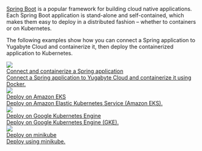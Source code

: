 <!--
title: Deploy a Spring application on Kubernetes
headerTitle: Deploy a Spring application on Kubernetes
linkTitle: Deploy Spring on K8s
description: Deploy a Spring application connected to Yugabyte Cloud on Kubernetes
headcontent: Deploy a Spring application connected to Yugabyte Cloud on Kubernetes
image: /images/section_icons/deploy/kubernetes.png
menu:
  preview:
    identifier: spring-boot
    parent: cloud-develop
    weight: 621
-->

[Spring Boot](https://spring.io/projects/spring-boot) is a popular framework for building cloud native applications. Each Spring Boot application is stand-alone and self-contained, which makes them easy to deploy in a distributed fashion – whether to containers or on Kubernetes.

The following examples show how you can connect a Spring application to Yugabyte Cloud and containerize it, then deploy the containerized application to Kubernetes.

<div class="row">

  <div class="col-12 col-md-6 col-lg-12 col-xl-6">
    <a class="section-link icon-offset" href="spring-boot-app/">
      <div class="head">
        <img class="icon" src="/images/section_icons/develop/learn.png" aria-hidden="true" />
        <div class="title">Connect and containerize a Spring application</div>
      </div>
      <div class="body">
        Connect a Spring application to Yugabyte Cloud and containerize it using Docker.
      </div>
    </a>
  </div>

  <div class="col-12 col-md-6 col-lg-12 col-xl-6">
    <a class="section-link icon-offset" href="spring-boot-eks/">
      <div class="head">
        <img class="icon" src="/images/section_icons/deploy/amazon-eks.png" aria-hidden="true" />
        <div class="title">Deploy on Amazon EKS</div>
      </div>
      <div class="body">
        Deploy on Amazon Elastic Kubernetes Service (Amazon EKS).
      </div>
    </a>
  </div>

  <div class="col-12 col-md-6 col-lg-12 col-xl-6">
    <a class="section-link icon-offset" href="spring-boot-gke/">
      <div class="head">
        <img class="icon" src="/images/section_icons/deploy/gke.png" aria-hidden="true" />
        <div class="title">Deploy on Google Kubernetes Engine</div>
      </div>
      <div class="body">
        Deploy on Google Kubernetes Engine (GKE).
      </div>
    </a>
  </div>

  <div class="col-12 col-md-6 col-lg-12 col-xl-6">
    <a class="section-link icon-offset" href="spring-boot-mini/">
      <div class="head">
        <img class="icon" src="/images/section_icons/deploy/kubernetes.png" aria-hidden="true" />
        <div class="title">Deploy on minikube</div>
      </div>
      <div class="body">
        Deploy using minikube.
      </div>
    </a>
  </div>

</div>
